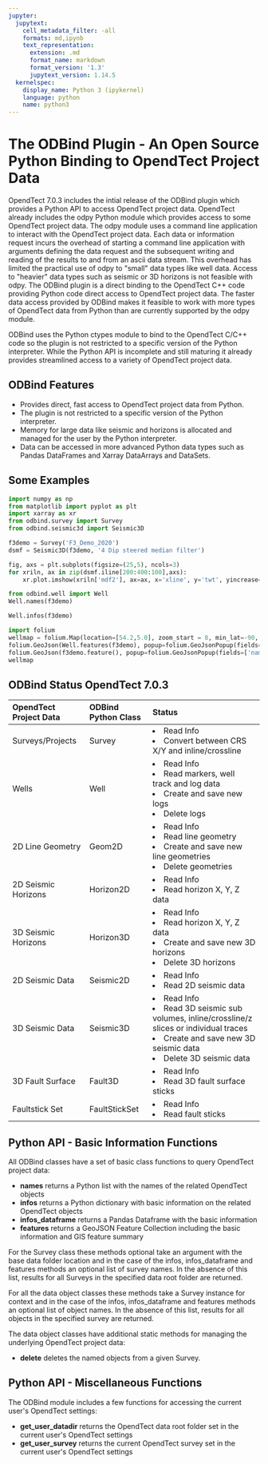```yaml
---
jupyter:
  jupytext:
    cell_metadata_filter: -all
    formats: md,ipynb
    text_representation:
      extension: .md
      format_name: markdown
      format_version: '1.3'
      jupytext_version: 1.14.5
  kernelspec:
    display_name: Python 3 (ipykernel)
    language: python
    name: python3
---
```


# The ODBind Plugin - An Open Source Python Binding to OpendTect Project Data


OpendTect 7.0.3 includes the intial release of the ODBind plugin which provides a Python API to access OpendTect project data. OpendTect already includes the odpy Python module which provides access to some OpendTect project data. The odpy module uses a command line application to interact with the OpendTect project data. Each data or information request incurs the overhead of starting a command line application with arguments defining the data request and the subsequent writing and reading of the results to and from an ascii data stream. This overhead has limited the practical use of odpy to "small" data types like well data. Access to "heavier" data types such as seismic or 3D horizons is not feasible with odpy. The ODBind plugin is a direct binding to the OpendTect C++ code providing Python code direct access to OpendTect project data. The faster data access provided by ODBind makes it feasible to work with more types of OpendTect data from Python than are currently supported by the odpy module.

ODBind uses the Python ctypes module to bind to the OpendTect C/C++ code so the plugin is not restricted to a specific version of the Python interpreter. While the Python API is incomplete and still maturing it already provides streamlined access to a variety of OpendTect project data. 

## ODBind Features
- Provides direct, fast access to OpendTect project data from Python.
- The plugin is not restricted to a specific version of the Python interpreter.
- Memory for large data like seismic and horizons is allocated and managed for the user by the Python interpreter.
- Data can be accessed in more advanced Python data types such as Pandas DataFrames and Xarray DataArrays and DataSets. 


## Some Examples

```python
import numpy as np
from matplotlib import pyplot as plt
import xarray as xr
from odbind.survey import Survey
from odbind.seismic3d import Seismic3D

f3demo = Survey('F3_Demo_2020')
dsmf = Seismic3D(f3demo, '4 Dip steered median filter')

fig, axs = plt.subplots(figsize=(25,5), ncols=3)
for xriln, ax in zip(dsmf.iline[200:400:100],axs):
    xr.plot.imshow(xriln['mdf2'], ax=ax, x='xline', y='twt', yincrease=False, cmap='Greys')
```

```python
from odbind.well import Well
Well.names(f3demo)
```

```python
Well.infos(f3demo)
```

```python
import folium
wellmap = folium.Map(location=[54.2,5.0], zoom_start = 8, min_lat=-90, max_lat=90, min_lon=-180, max_lon=180, max_bounds=True, maxBoundsViscosity=1)
folium.GeoJson(Well.features(f3demo), popup=folium.GeoJsonPopup(fields=['name'])).add_to(wellmap)
folium.GeoJson(f3demo.feature(), popup=folium.GeoJsonPopup(fields=['name'])).add_to(wellmap)
wellmap
```

## ODBind Status OpendTect 7.0.3

| OpendTect Project Data | ODBind Python Class | Status |
|:-----------------------|:--------------------|:-------|
| Surveys/Projects       | Survey              | <li>Read Info</li><li>Convert between CRS X/Y and inline/crossline</li>|
| Wells                  | Well                | <li>Read Info</li><li>Read markers, well track and log data</li><li>Create and save new logs</li><li>Delete logs</li> |
| 2D Line Geometry       | Geom2D              | <li>Read Info</li><li>Read line geometry</li><li>Create and save new line geometries</li><li>Delete geometries</li> |
| 2D Seismic Horizons    | Horizon2D           | <li>Read Info</li><li>Read horizon X, Y, Z data</li> |
| 3D Seismic Horizons    | Horizon3D           | <li>Read Info</li><li>Read horizon X, Y, Z data</li><li>Create and save new 3D horizons</li><li>Delete 3D horizons</li> |
| 2D Seismic Data        | Seismic2D           | <li>Read Info</li><li>Read 2D seismic data</li>|
| 3D Seismic Data        | Seismic3D           | <li>Read Info</li><li>Read 3D seismic sub volumes, inline/crossline/z slices or individual traces</li><li>Create and save new 3D seismic data</li><li>Delete 3D seismic data</li> |
| 3D Fault Surface       | Fault3D             | <li>Read Info</li><li>Read 3D fault surface sticks</li> |
| Faultstick Set         | FaultStickSet       | <li>Read Info</li><li>Read fault sticks</li> |


## Python API - Basic Information Functions
All ODBind classes have a set of basic class functions to query OpendTect project data:
- **names** returns a Python list with the names of the related OpendTect objects
- **infos** returns a Python dictionary with basic information on the related OpendTect objects
- **infos_dataframe** returns a Pandas Dataframe with the basic information
- **features** returns a GeoJSON Feature Collection including the basic information and GIS feature summary

For the Survey class these methods optional take an argument with the base data folder location and in the case of the infos, infos_dataframe and features methods an optional list of survey names. In the absence of this list, results for all Surveys in the specified data root folder are returned.

For all the data object classes these methods take a Survey instance for context and in the case of the infos, infos_dataframe and features methods an optional list of object names. In the absence of this list, results for all objects in the specified survey are returned.

The data object classes have additional static methods for managing the underlying OpendTect project data:
- **delete** deletes the named objects from a given Survey.


## Python API - Miscellaneous Functions

The ODBind module includes a few functions for accessing the current user's OpendTect settings:

- **get_user_datadir** returns the OpendTect data root folder set in the current user's OpendTect settings
- **get_user_survey** returns the current OpendTect survey set in the current user's OpendTect settings
